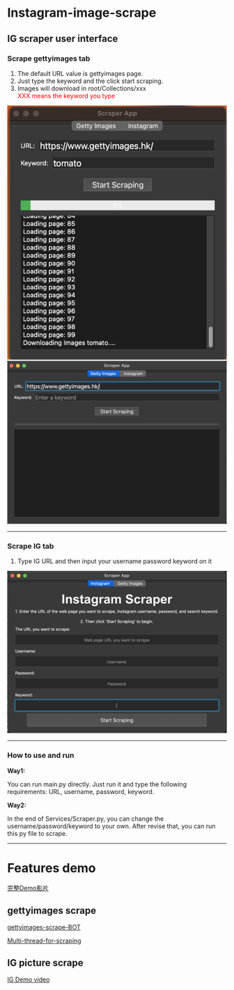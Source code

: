 # Instagram-image-scrape

## IG scraper user interface

### Scrape gettyimages tab
1. The default URL value is gettyimages page.
2. Just type the keyword and the click start scraping.
3. Images will download in root/Collections/xxx <br>
    <font color='red'>XXX means the keyword you type</font>

![progressbar](./images/Progress-bar-and-log.png)
![gettymimageUI](./images/getty-images-UI.png)

***

### Scrape IG tab
1. Type IG URL and then input your username password keyword on it
   
![UI-pic](./images/New-version-ui.png)

***

### How to use and run
<b>Way1:</b>
<p>
You can run main.py directly.
Just run it and type the following requirements: URL, username, password, keyword.
</p>


<b>Way2:</b>
<p>
In the end of Services/Scraper.py, you can change the username/password/keyword to your own.
After revise that, you can run this py file to scrape.
</p>

***

# Features demo
[完整Demo影片](https://youtu.be/i9M3XKLqV3I)
## gettyimages scrape
[gettyimages-scrape-BOT](https://youtu.be/SwVbu-BiF6g)

[Multi-thread-for-scraping](https://youtu.be/DrEFG9UBGoA)
## IG picture scrape
[IG Demo video](https://youtu.be/u9mV5-VXe-M)